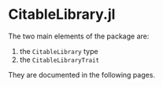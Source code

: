 # CitableLibrary.jl


The two main elements of the package are:

1. the `CitableLibrary` type
2. the `CitableLibraryTrait`

They are documented in the following pages.